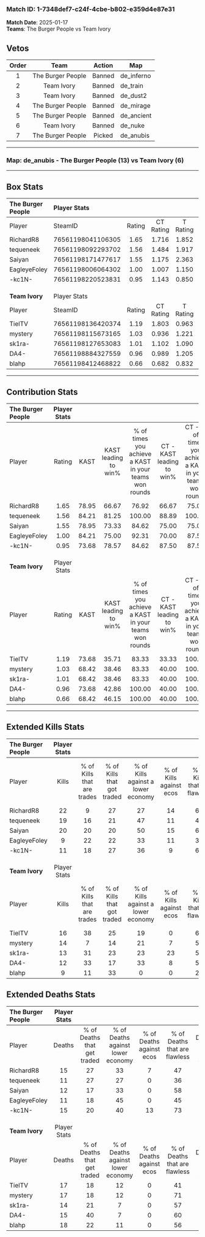 ### Match ID: 1-7348def7-c24f-4cbe-b802-e359d4e87e31  
**Match Date**: 2025-01-17  
**Teams**: The Burger People vs Team Ivory  

## Vetos  

| Order | Team | Action | Map |
| :---: | :--: | :----: | --- |
| 1 | The Burger People | Banned | de_inferno |
| 2 | Team Ivory | Banned | de_train |
| 3 | Team Ivory | Banned | de_dust2 |
| 4 | The Burger People | Banned | de_mirage |
| 5 | The Burger People | Banned | de_ancient |
| 6 | Team Ivory | Banned | de_nuke |
| 7 | The Burger People | Picked | de_anubis |

---  

### **Map**: de_anubis - The Burger People (13) vs Team Ivory (6)  
---  

## Box Stats  

| **The Burger People** | Player Stats      |        |           |          |       |       |       |         |        |      |     |
| :- | :- | :-: | :-: | :-: | :-: | :-: | :-: | :-: | :-: | :-: | :-: |
| Player                | SteamID           | Rating | CT Rating | T Rating | KAST  |  ADR  | Kills | Assists | Deaths | K/D  | HS% |
| RichardR8             | 76561198041106305 |  1.65  |   1.716   |  1.852   | 78.95 | 122.5 |  22   |    8    |   15   | 1.47 | 54  |
| tequeneek             | 76561198092293702 |  1.56  |   1.484   |  1.917   | 84.21 | 97.3  |  19   |    3    |   11   | 1.73 | 68  |
| Saiyan                | 76561198171477617 |  1.55  |   1.175   |  2.363   | 78.95 | 100.9 |  20   |    4    |   12   | 1.67 | 35  |
| EagleyeFoley          | 76561198006064302 |  1.00  |   1.007   |  1.150   | 84.21 | 59.3  |   9   |    7    |   11   | 0.82 | 22  |
| -kc1N-                | 76561198220523831 |  0.95  |   1.143   |  0.850   | 73.68 | 65.7  |  11   |   11    |   15   | 0.73 | 36  |
|                       |                   |        |           |          |       |       |       |         |        |      |     |
|                       |                   |        |           |          |       |       |       |         |        |      |     |
|                       |                   |        |           |          |       |       |       |         |        |      |     |
| **Team Ivory**        | Player Stats      |        |           |          |       |       |       |         |        |      |     |
| Player                | SteamID           | Rating | CT Rating | T Rating | KAST  |  ADR  | Kills | Assists | Deaths | K/D  | HS% |
| TielTV                | 76561198136420374 |  1.19  |   1.803   |  0.963   | 73.68 | 95.4  |  16   |    6    |   17   | 0.94 | 43  |
| mystery               | 76561198115673165 |  1.03  |   0.936   |  1.221   | 68.42 | 86.6  |  14   |    6    |   17   | 0.82 | 57  |
| sk1ra-                | 76561198127653083 |  1.01  |   1.102   |  1.090   | 68.42 | 72.8  |  13   |    3    |   14   | 0.93 | 46  |
| DA4-                  | 76561198884327559 |  0.96  |   0.989   |  1.205   | 73.68 | 66.2  |  12   |    4    |   15   | 0.80 | 58  |
| blahp                 | 76561198412468822 |  0.66  |   0.682   |  0.832   | 68.42 | 55.2  |   9   |    4    |   18   | 0.50 | 44  |
---  

## Contribution Stats  

| **The Burger People** | Player Stats |       |                      |                                                        |                           |                                                             |                          |                                                            |
| :- | :-: | :-: | :-: | :-: | :-: | :-: | :-: | :-: |
| Player                |    Rating    | KAST  | KAST leading to win% | % of times you achieve a KAST in your teams won rounds | CT - KAST leading to win% | CT - % of times you achieve a KAST in your teams won rounds | T - KAST leading to win% | T - % of times you achieve a KAST in your teams won rounds |
| RichardR8             |     1.65     | 78.95 |        66.67         |                         76.92                          |           66.67           |                            75.00                            |          66.67           |                           80.00                            |
| tequeneek             |     1.56     | 84.21 |        81.25         |                         100.00                         |           88.89           |                           100.00                            |          71.43           |                           100.00                           |
| Saiyan                |     1.55     | 78.95 |        73.33         |                         84.62                          |           75.00           |                            75.00                            |          71.43           |                           100.00                           |
| EagleyeFoley          |     1.00     | 84.21 |        75.00         |                         92.31                          |           70.00           |                            87.50                            |          83.33           |                           100.00                           |
| -kc1N-                |     0.95     | 73.68 |        78.57         |                         84.62                          |           87.50           |                            87.50                            |          66.67           |                           80.00                            |
|                       |              |       |                      |                                                        |                           |                                                             |                          |                                                            |
|                       |              |       |                      |                                                        |                           |                                                             |                          |                                                            |
|                       |              |       |                      |                                                        |                           |                                                             |                          |                                                            |
| **Team Ivory**        | Player Stats |       |                      |                                                        |                           |                                                             |                          |                                                            |
| Player                |    Rating    | KAST  | KAST leading to win% | % of times you achieve a KAST in your teams won rounds | CT - KAST leading to win% | CT - % of times you achieve a KAST in your teams won rounds | T - KAST leading to win% | T - % of times you achieve a KAST in your teams won rounds |
| TielTV                |     1.19     | 73.68 |        35.71         |                         83.33                          |           33.33           |                           100.00                            |          37.50           |                           75.00                            |
| mystery               |     1.03     | 68.42 |        38.46         |                         83.33                          |           40.00           |                           100.00                            |          37.50           |                           75.00                            |
| sk1ra-                |     1.01     | 68.42 |        38.46         |                         83.33                          |           40.00           |                           100.00                            |          37.50           |                           75.00                            |
| DA4-                  |     0.96     | 73.68 |        42.86         |                         100.00                         |           40.00           |                           100.00                            |          44.44           |                           100.00                           |
| blahp                 |     0.66     | 68.42 |        46.15         |                         100.00                         |           40.00           |                           100.00                            |          50.00           |                           100.00                           |
---  

## Extended Kills Stats  

| **The Burger People** | Player Stats |                            |                            |                                    |                         |                              |                                 |                                       |                    |           |
| :- | :-: | :-: | :-: | :-: | :-: | :-: | :-: | :-: | :-: | :-: |
| Player                |    Kills     | % of Kills that are trades | % of Kills that got traded | % of Kills against a lower economy | % of Kills against ecos | % of Kills that are flawless | % of Kills that are close duels | % of Kills that are assisted by flash | Pistol Round Kills | AWP Kills |
| RichardR8             |      22      |             9              |             27             |                 27                 |           14            |              64              |                5                |                   0                   |         3          |     0     |
| tequeneek             |      19      |             16             |             21             |                 47                 |           11            |              47              |                0                |                   5                   |         3          |     0     |
| Saiyan                |      20      |             20             |             20             |                 50                 |           15            |              65              |                5                |                   0                   |         3          |     3     |
| EagleyeFoley          |      9       |             22             |             22             |                 33                 |           11            |              33              |               11                |                   0                   |         0          |     1     |
| -kc1N-                |      11      |             18             |             27             |                 36                 |            9            |              64              |                9                |                   0                   |         1          |     0     |
|                       |              |                            |                            |                                    |                         |                              |                                 |                                       |                    |           |
|                       |              |                            |                            |                                    |                         |                              |                                 |                                       |                    |           |
|                       |              |                            |                            |                                    |                         |                              |                                 |                                       |                    |           |
| **Team Ivory**        | Player Stats |                            |                            |                                    |                         |                              |                                 |                                       |                    |           |
| Player                |    Kills     | % of Kills that are trades | % of Kills that got traded | % of Kills against a lower economy | % of Kills against ecos | % of Kills that are flawless | % of Kills that are close duels | % of Kills that are assisted by flash | Pistol Round Kills | AWP Kills |
| TielTV                |      16      |             38             |             25             |                 19                 |            0            |              63              |                0                |                   0                   |         1          |     2     |
| mystery               |      14      |             7              |             14             |                 21                 |            7            |              57              |                0                |                   0                   |         3          |     0     |
| sk1ra-                |      13      |             31             |             23             |                 23                 |           23            |              54              |                8                |                   0                   |         0          |     0     |
| DA4-                  |      12      |             33             |             17             |                 33                 |            8            |              58              |                0                |                   0                   |         0          |     1     |
| blahp                 |      9       |             11             |             33             |                 0                  |            0            |              22              |               22                |                   0                   |         0          |     1     |
## Extended Deaths Stats  

| **The Burger People** | Player Stats |                             |                                   |                          |                               |                            |                           |               |
| :- | :-: | :-: | :-: | :-: | :-: | :-: | :-: | :-: |
| Player                |    Deaths    | % of Deaths that get traded | % of Deaths against lower economy | % of Deaths against ecos | % of Deaths that are flawless | % of Deaths that are close | % of Deaths while blinded | Deaths to AWP |
| RichardR8             |      15      |             27              |                33                 |            7             |              47               |             0              |             0             |       1       |
| tequeneek             |      11      |             27              |                27                 |            0             |              36               |             9              |             0             |       1       |
| Saiyan                |      12      |             17              |                33                 |            0             |              58               |             8              |             0             |       1       |
| EagleyeFoley          |      11      |             18              |                45                 |            0             |              45               |             9              |             0             |       0       |
| -kc1N-                |      15      |             20              |                40                 |            13            |              73               |             0              |             0             |       1       |
|                       |              |                             |                                   |                          |                               |                            |                           |               |
|                       |              |                             |                                   |                          |                               |                            |                           |               |
|                       |              |                             |                                   |                          |                               |                            |                           |               |
| **Team Ivory**        | Player Stats |                             |                                   |                          |                               |                            |                           |               |
| Player                |    Deaths    | % of Deaths that get traded | % of Deaths against lower economy | % of Deaths against ecos | % of Deaths that are flawless | % of Deaths that are close | % of Deaths while blinded | Deaths to AWP |
| TielTV                |      17      |             18              |                12                 |            0             |              41               |             0              |             0             |       3       |
| mystery               |      17      |             18              |                12                 |            0             |              71               |             6              |             0             |       0       |
| sk1ra-                |      14      |             21              |                 7                 |            0             |              57               |             7              |             0             |       1       |
| DA4-                  |      15      |             40              |                 7                 |            0             |              60               |             13             |             0             |       0       |
| blahp                 |      18      |             22              |                11                 |            0             |              56               |             0              |             6             |       0       |
